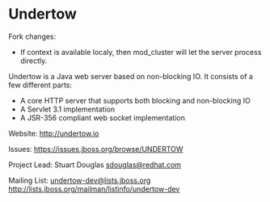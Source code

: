 Undertow
========

Fork changes:
 * If context is available localy, then mod_cluster will let the server process directly.

Undertow is a Java web server based on non-blocking IO. It consists of a few different parts:

* A core HTTP server that supports both blocking and non-blocking IO
* A Servlet 3.1 implementation
* A JSR-356 compliant web socket implementation

Website: http://undertow.io

Issues: https://issues.jboss.org/browse/UNDERTOW

Project Lead: Stuart Douglas <sdouglas@redhat.com>

Mailing List: undertow-dev@lists.jboss.org
http://lists.jboss.org/mailman/listinfo/undertow-dev

